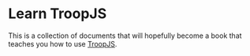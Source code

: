 # Learn TroopJS

This is a collection of documents that will hopefully become a book that teaches you how to use [TroopJS](http://troopjs.com/).